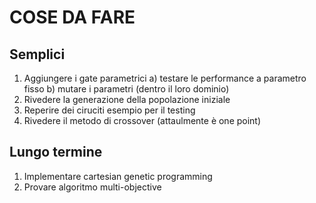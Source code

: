 # COSE DA FARE
## Semplici
1) Aggiungere i gate parametrici
  a) testare le performance a parametro fisso
  b) mutare i parametri (dentro il loro dominio)
2) Rivedere la generazione della popolazione iniziale
3) Reperire dei ciruciti esempio per il testing
4) Rivedere il metodo di crossover (attaulmente è one point)

## Lungo termine
1) Implementare cartesian genetic programming
2) Provare algoritmo multi-objective
